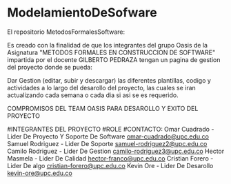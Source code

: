 # ModelamientoDeSofware

El repositorio MetodosFormalesSoftware:

Es creado con la finalidad de que los integrantes del grupo Oasis de la Asignatura "METODOS FORMALES EN CONSTRUCCION DE SOFTWARE" impartida por el docente GILBERTO PEDRAZA tengan un pagina de gestion del proyecto donde se pueda:

Dar Gestion (editar, subir  y descargar) las diferentes plantillas, codigo y actividades a lo largo del desarollo del proyecto, las cuales se iran actualizando cada semana o cada dia si asi se es requerido.









COMPROMISOS DEL TEAM OASIS PARA DESAROLLO Y EXITO DEL PROYECTO















#INTEGRANTES DEL PROYECTO              #ROLE                                        #CONTACTO:
Omar Cuadrado            - Lider De Proyecto Y Soporte De Software          omar-cuadrado@upc.edu.co
Samuel Rodriguez         - Lider De Soporte                                 samuel-rodriguez2@upc.edu.co
Camilo Rodriguez         - Lider De Gestion                                 camilo-rodriguez3@upc.edu.co
Hector Masmela           - Lider De Calidad                                 hector-franco@upc.edu.co
Cristian Forero          - Lider De algo                                    cristian-forero@upc.edu.co
Kevin Ore                - Lider De Desarollo                               kevin-ore@upc.edu.co


